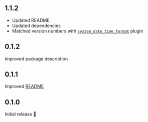 ## 1.1.2

- Updated README
- Updated dependencies
- Matched version numbers with [`system_date_time_format`](https://pub.dev/packages/system_date_time_format) plugin

## 0.1.2

Improved package description

## 0.1.1

Improved [README](https://github.com/Nikoro/system_date_time_format_hook/blob/main/README.md)

## 0.1.0

Initial release 🎉
